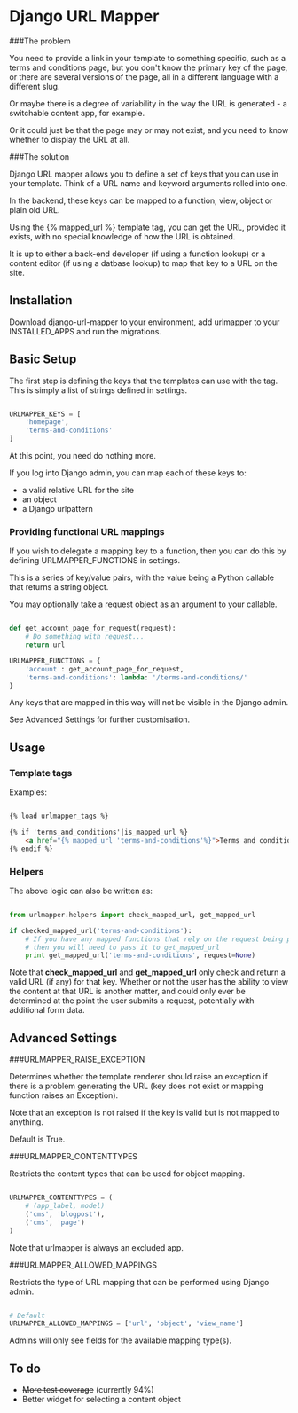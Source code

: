 Django URL Mapper
=================

###The problem

You need to provide a link in your template to something specific, such as a
terms and conditions page, but you don't know the primary key of the
page, or there are several versions of the page, all in a different language
with a different slug.

Or maybe there is a degree of variability in the way the URL is generated - a
switchable content app, for example.

Or it could just be that the page may or may not exist, and you need to know
whether to display the URL at all.

###The solution

Django URL mapper allows you to define a set of keys that you can use in your
template. Think of a URL name and keyword arguments rolled into one.

In the backend, these keys can be mapped to a function, view, object or plain old URL.

Using the {% mapped_url %} template tag, you can get the URL, provided it exists,
with no special knowledge of how the URL is obtained.

It is up to either a back-end developer (if using a function lookup) or a content
editor (if using a datbase lookup) to map that key to a URL on the site.

Installation
------------

Download django-url-mapper to your environment, add urlmapper to your
INSTALLED_APPS and run the migrations.

Basic Setup
-----------

The first step is defining the keys that the templates can use with the tag. This
is simply a list of strings defined in settings.

```python

URLMAPPER_KEYS = [
    'homepage',
    'terms-and-conditions'
]

```

At this point, you need do nothing more.

If you log into Django admin, you can map each of these keys to:

- a valid relative URL for the site
- an object
- a Django urlpattern

### Providing functional URL mappings

If you wish to delegate a mapping key to a function, then you can do this by
defining URLMAPPER_FUNCTIONS in settings.

This is a series of key/value pairs, with the value being a Python callable that
returns a string object.

You may optionally take a request object as an argument to your callable.

```python

def get_account_page_for_request(request):
    # Do something with request...
    return url

URLMAPPER_FUNCTIONS = {
    'account': get_account_page_for_request,
    'terms-and-conditions': lambda: '/terms-and-conditions/'
}

```

Any keys that are mapped in this way will not be visible in the Django admin.

See Advanced Settings for further customisation.

Usage
-----

### Template tags

Examples:

```html

{% load urlmapper_tags %}

{% if 'terms_and_conditions'|is_mapped_url %}
    <a href="{% mapped_url 'terms-and-conditions'%}">Terms and conditions</a>
{% endif %}


```

### Helpers

The above logic can also be written as:

```python

from urlmapper.helpers import check_mapped_url, get_mapped_url

if checked_mapped_url('terms-and-conditions'):
    # If you have any mapped functions that rely on the request being present
    # then you will need to pass it to get_mapped_url
    print get_mapped_url('terms-and-conditions', request=None)

```

Note that **check_mapped_url** and **get_mapped_url** only check and return
a valid URL (if any) for that key. Whether or not the user has the ability to
view the content at that URL is another matter, and could only ever be
determined at the point the user submits a request, potentially with additional
form data.


Advanced Settings
-----------------

###URLMAPPER_RAISE_EXCEPTION

Determines whether the template renderer should raise an exception if there is a
problem generating the URL (key does not exist or mapping function raises an
Exception).

Note that an exception is not raised if the key is valid but is not mapped to
anything.

Default is True.

###URLMAPPER_CONTENTTYPES

Restricts the content types that can be used for object mapping.

```python

URLMAPPER_CONTENTTYPES = (
    # (app_label, model)
    ('cms', 'blogpost'),
    ('cms', 'page')
)

```

Note that urlmapper is always an excluded app.

###URLMAPPER_ALLOWED_MAPPINGS

Restricts the type of URL mapping that can be performed using Django admin.

```python

# Default
URLMAPPER_ALLOWED_MAPPINGS = ['url', 'object', 'view_name']

```

Admins will only see fields for the available mapping type(s).

To do
-----

- ~~More test coverage~~ (currently 94%)
- Better widget for selecting a content object
